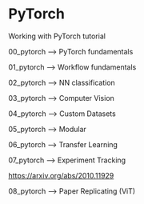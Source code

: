 # PyTorch
Working with PyTorch tutorial

00_pytorch --> PyTorch fundamentals 

01_pytorch --> Workflow fundamentals

02_pytorch --> NN classification

03_pytorch --> Computer Vision

04_pytorch --> Custom Datasets

05_pytorch --> Modular 

06_pytorch --> Transfer Learning 

07_pytorch --> Experiment Tracking

https://arxiv.org/abs/2010.11929

08_pytorch --> Paper Replicating (ViT)

